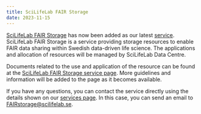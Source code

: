```yaml
---
title: SciLifeLab FAIR Storage
date: 2023-11-15
---
```


[SciLifeLab FAIR Storage](/services/fairstorage) has now been added as our latest [service](/services/). SciLifeLab FAIR Storage is a service providing storage resources to enable FAIR data sharing within Swedish data-driven life science. The applications and allocation of resources will be managed by SciLifeLab Data Centre.

Documents related to the use and application of the resource can be found at the [SciLifeLab FAIR Storage service page](/services/fairstorage). More guidelines and information will be added to the page as it becomes available.

If you have any questions, you can contact the service directly using the details shown on our [services page](/services/). In this case, you can send an email to [FAIRstorage@scilifelab.se](mailto:FAIRstorage@scilifelab.se).
